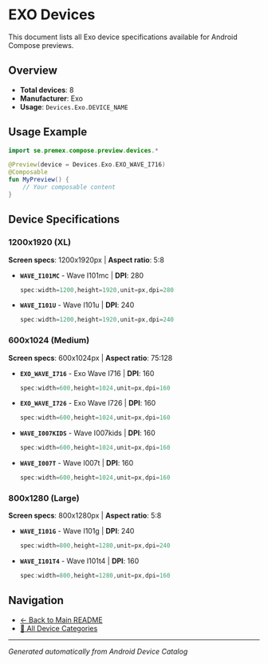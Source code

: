 # EXO Devices

This document lists all Exo device specifications available for Android Compose previews.

## Overview

- **Total devices**: 8
- **Manufacturer**: Exo
- **Usage**: `Devices.Exo.DEVICE_NAME`

## Usage Example

```kotlin
import se.premex.compose.preview.devices.*

@Preview(device = Devices.Exo.EXO_WAVE_I716)
@Composable
fun MyPreview() {
    // Your composable content
}
```

## Device Specifications

### 1200x1920 (XL)

**Screen specs**: 1200x1920px | **Aspect ratio**: 5:8

- **`WAVE_I101MC`** - Wave I101mc | **DPI**: 280
  ```kotlin
  spec:width=1200,height=1920,unit=px,dpi=280
  ```

- **`WAVE_I101U`** - Wave I101u | **DPI**: 240
  ```kotlin
  spec:width=1200,height=1920,unit=px,dpi=240
  ```

### 600x1024 (Medium)

**Screen specs**: 600x1024px | **Aspect ratio**: 75:128

- **`EXO_WAVE_I716`** - Exo Wave I716 | **DPI**: 160
  ```kotlin
  spec:width=600,height=1024,unit=px,dpi=160
  ```

- **`EXO_WAVE_I726`** - Exo Wave I726 | **DPI**: 160
  ```kotlin
  spec:width=600,height=1024,unit=px,dpi=160
  ```

- **`WAVE_I007KIDS`** - Wave I007kids | **DPI**: 160
  ```kotlin
  spec:width=600,height=1024,unit=px,dpi=160
  ```

- **`WAVE_I007T`** - Wave I007t | **DPI**: 160
  ```kotlin
  spec:width=600,height=1024,unit=px,dpi=160
  ```

### 800x1280 (Large)

**Screen specs**: 800x1280px | **Aspect ratio**: 5:8

- **`WAVE_I101G`** - Wave I101g | **DPI**: 240
  ```kotlin
  spec:width=800,height=1280,unit=px,dpi=240
  ```

- **`WAVE_I101T4`** - Wave I101t4 | **DPI**: 160
  ```kotlin
  spec:width=800,height=1280,unit=px,dpi=160
  ```

## Navigation

- [← Back to Main README](../../README.md)
- [📱 All Device Categories](../README.md)

---
*Generated automatically from Android Device Catalog*
